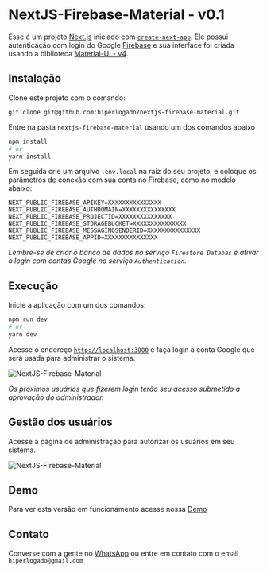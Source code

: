 # NextJS-Firebase-Material - v0.1

Esse é um projeto [Next.js](https://nextjs.org/) iniciado com [`create-next-app`](https://github.com/vercel/next.js/tree/canary/packages/create-next-app). Ele possui autenticação com login do Google [Firebase](https://firebase.google.com) e sua interface foi criada usando a biblioteca [Material-UI - v4](https://v4.mui.com).

## Instalação

Clone este projeto com o comando:

    git clone git@github.com:hiperlogado/nextjs-firebase-material.git

Entre na pasta `nextjs-firebase-material` usando um dos comandos abaixo

```bash
npm install
# or
yarn install
```

Em seguida crie um arquivo `.env.local` na raiz do seu projeto, e coloque os parâmetros de conexão com sua conta no Firebase, como no modelo abaixo:

```
NEXT_PUBLIC_FIREBASE_APIKEY=XXXXXXXXXXXXXXX
NEXT_PUBLIC_FIREBASE_AUTHDOMAIN=XXXXXXXXXXXXXXX
NEXT_PUBLIC_FIREBASE_PROJECTID=XXXXXXXXXXXXXXX
NEXT_PUBLIC_FIREBASE_STORAGEBUCKET=XXXXXXXXXXXXXXX
NEXT_PUBLIC_FIREBASE_MESSAGINGSENDERID=XXXXXXXXXXXXXXX
NEXT_PUBLIC_FIREBASE_APPID=XXXXXXXXXXXXXXX
```

*Lembre-se de criar o banco de dados no serviço `Firestore Databas` e ativar o login com contas Google no serviço `Authentication`.*

## Execução

Inicie a aplicação com um dos comandos:

```bash
npm run dev
# or
yarn dev
```

Acesse o endereço [`http://localhost:3000`](http://localhost:3000) e faça login a conta Google que será usada para administrar o sistema.

![NextJS-Firebase-Material](https://nextjs-firebase-material.vercel.app/img/screenshot.png "NextJS-Firebase-Material")

*Os próximos usuários que fizerem login terão seu acesso submetido à aprovação do administrador.*

## Gestão dos usuários

Acesse a página de administração para autorizar os usuários em seu sistema.

![NextJS-Firebase-Material](https://nextjs-firebase-material.vercel.app/img/screenshot1.png "NextJS-Firebase-Material")

## Demo

Para ver esta versão em funcionamento acesse nossa [Demo](https://nextjs-firebase-material.vercel.app)

## Contato

Converse com a gente no [WhatsApp](https://wa.me/message/GZY6J3VM3AG6H1) ou entre em contato com o email `hiperlogado@gmail.com`